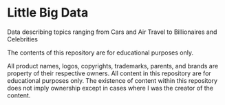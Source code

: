 # Little Big Data

Data describing topics ranging from Cars and Air Travel to Billionaires and Celebrities

The contents of this repository are for educational purposes only.

All product names, logos, copyrights, trademarks, parents, and brands are property of their respective owners. All content in this repository are for educational purposes only. The existence of content within this repository does not imply ownership except in cases where I was the creator of the content.
